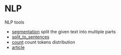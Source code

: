 # NLP

NLP tools

+ [segmentation](NLP/segmentation.1) split the given text into multiple parts
+ [split_to_sentences](NLP/split_to_sentences.1) 
+ [count](NLP/count.1) count tokens distribution
+ [article](NLP/article.1) 
